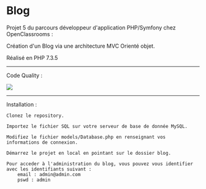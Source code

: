 # Blog
<p>Projet 5 du parcours développeur d'application PHP/Symfony chez OpenClassrooms :</p>
<p>Création d'un Blog via une architecture MVC Orienté objet.</p>
<p>Réalisé en PHP 7.3.5</p>

<hr />
<p>Code Quality :</p>
<a href="https://codeclimate.com/github/glerique/blog/maintainability"><img src="https://api.codeclimate.com/v1/badges/65c1f316fb9eafea41ca/maintainability" /></a>
    
<hr />
Installation : 

    Clonez le repository.

    Importez le fichier SQL sur votre serveur de base de donnée MySQL.
        
    Modifiez le fichier models/Database.php en renseignant vos informations de connexion.

    Démarrez le projet en local en pointant sur le dossier blog.

    Pour acceder à l'administration du blog, vous pouvez vous identifier avec les identifiants suivant :
        email : admin@admin.com
        pswd : admin


